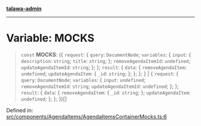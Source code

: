 [**talawa-admin**](../../../../README.md)

***

# Variable: MOCKS

> `const` **MOCKS**: (\{ `request`: \{ `query`: `DocumentNode`; `variables`: \{ `input`: \{ `description`: `string`; `title`: `string`; \}; `removeAgendaItemId`: `undefined`; `updateAgendaItemId`: `string`; \}; \}; `result`: \{ `data`: \{ `removeAgendaItem`: `undefined`; `updateAgendaItem`: \{ `_id`: `string`; \}; \}; \}; \} \| \{ `request`: \{ `query`: `DocumentNode`; `variables`: \{ `input`: `undefined`; `removeAgendaItemId`: `string`; `updateAgendaItemId`: `undefined`; \}; \}; `result`: \{ `data`: \{ `removeAgendaItem`: \{ `_id`: `string`; \}; `updateAgendaItem`: `undefined`; \}; \}; \})[]

Defined in: [src/components/AgendaItems/AgendaItemsContainerMocks.ts:6](https://github.com/MayankJha014/talawa-admin/blob/0dd35cc200a4ed7562fa81ab87ec9b2a6facd18b/src/components/AgendaItems/AgendaItemsContainerMocks.ts#L6)
